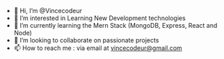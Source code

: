 - 👋 Hi, I’m @Vincecodeur
- 👀 I’m interested in Learning New Development technologies
- 🌱 I’m currently learning the Mern Stack (MongoDB, Express, React and Node)
- 💞️ I’m looking to collaborate on passionate projects
- 📫 How to reach me : via email at vincecodeur@gmail.com

<!---
Vincecodeur/Vincecodeur is a ✨ special ✨ repository because its `README.md` (this file) appears on your GitHub profile.
You can click the Preview link to take a look at your changes.
--->
